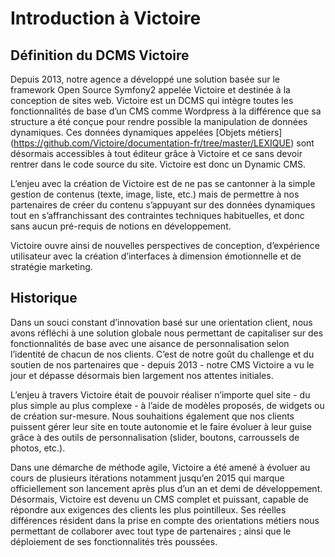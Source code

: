 # Introduction à Victoire

## Définition du DCMS Victoire

Depuis 2013, notre agence a développé une solution basée sur le framework Open Source Symfony2 appelée Victoire et destinée à la conception de sites web. Victoire est un DCMS qui intègre toutes les fonctionnalités de base d’un CMS comme Wordpress à la différence que sa structure a été conçue pour rendre possible la manipulation de données dynamiques. Ces données dynamiques appelées [Objets métiers] (https://github.com/Victoire/documentation-fr/tree/master/LEXIQUE) sont désormais accessibles à tout éditeur grâce à Victoire et ce sans devoir rentrer dans le code source du site. Victoire est donc un Dynamic CMS.

L’enjeu avec la création de Victoire est de ne pas se cantonner à la simple gestion de contenus (texte, image, liste, etc.) mais de permettre à nos partenaires de créer du contenu s’appuyant sur des données dynamiques tout en s’affranchissant des contraintes techniques habituelles, et donc sans aucun pré-requis de notions en développement.

Victoire ouvre ainsi de nouvelles perspectives de conception, d’expérience utilisateur avec la création d’interfaces à dimension émotionnelle et de stratégie marketing. 

## Historique

Dans un souci constant d’innovation basé sur une orientation client, nous avons réfléchi à une solution globale nous permettant de capitaliser sur des fonctionnalités de base avec une aisance de personnalisation selon l’identité de chacun de nos clients. C’est de notre goût du challenge et du soutien de nos partenaires que  - depuis 2013 - notre CMS Victoire a vu le jour et dépasse désormais bien largement nos attentes initiales.

L’enjeu à travers Victoire était de pouvoir réaliser n’importe quel site - du plus simple au plus complexe - à l’aide de modèles proposés, de widgets ou de création sur-mesure. Nous souhaitions également que nos clients puissent gérer leur site en toute autonomie et le faire évoluer à leur guise grâce à des outils de personnalisation (slider, boutons, carroussels de photos, etc.).

Dans une démarche de méthode agile, Victoire a été amené à évoluer au cours de plusieurs itérations notamment jusqu’en 2015 qui marque officiellement son lancement après plus d’un an et demi de développement.
Désormais, Victoire est devenu un CMS complet et puissant, capable de répondre aux exigences des clients les plus pointilleux. Ses réelles différences résident dans la prise en compte des orientations métiers nous permettant de collaborer avec tout type de partenaires ; ainsi que le déploiement de ses fonctionnalités très poussées.
